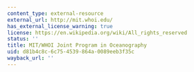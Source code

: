 ```yaml
---
content_type: external-resource
external_url: http://mit.whoi.edu/
has_external_license_warning: true
license: https://en.wikipedia.org/wiki/All_rights_reserved
status: ''
title: MIT/WHOI Joint Program in Oceanography
uid: d81b4c8c-6c75-4539-864a-0089eeb3f35c
wayback_url: ''
---
```

